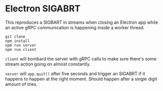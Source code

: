 # Electron SIGABRT

This reproduces a SIGBART in streams when closing an Electron app while an active gRPC communication is happening inside a worker thread.

```
git clone
npm install
npm run server
npm run client
```

`client` will bombard the server with gRPC calls to make sure there's some stream action going on almost constantly.

`server` will `app.quit()` after five seconds and trigger an SIGABRT if it happens to happen at the right moment. Should happen after a single digit amount of tries.
